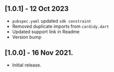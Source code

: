 ## [1.0.1] - 12 Oct 2023
- `pubspec.yaml` updated `sdk constraint`
- Removed duplicate imports from `cardidy.dart`
- Updated support link in Readme
- Version bump

## [1.0.0] - 16 Nov 2021.

* Initial release.